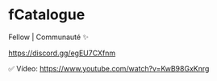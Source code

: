 # fCatalogue

Fellow | Communauté ✨

https://discord.gg/egEU7CXfnm

✅ Vídeo: https://www.youtube.com/watch?v=KwB98GxKnrg
